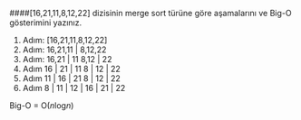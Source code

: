 ####[16,21,11,8,12,22] dizisinin merge sort türüne göre aşamalarını  ve Big-O gösterimini yazınız.
1. Adım: [16,21,11,8,12,22]
2. Adım: 16,21,11 | 8,12,22
3. Adım: 16,21 | 11    8,12 | 22
4. Adım 16 | 21 | 11   8 | 12 | 22
5. Adım 11 | 16 | 21   8 | 12 | 22
6. Adım 8 | 11 | 12 | 16 | 21 | 22

Big-O = O(*n*log*n*)
